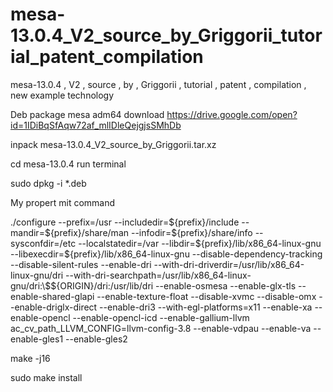 # mesa-13.0.4_V2_source_by_Griggorii_tutorial_patent_compilation
mesa-13.0.4 , V2 , source , by , Griggorii , tutorial , patent , compilation , new example technology

Deb package mesa adm64 download https://drive.google.com/open?id=1IDiBqSfAqw72af_mlIDleQejgjsSMhDb

inpack mesa-13.0.4_V2_source_by_Griggorii.tar.xz

cd mesa-13.0.4 run terminal 

sudo dpkg -i *.deb

My propert mit command

./configure --prefix=/usr --includedir=\${prefix}/include --mandir=\${prefix}/share/man --infodir=\${prefix}/share/info --sysconfdir=/etc --localstatedir=/var --libdir=\${prefix}/lib/x86_64-linux-gnu --libexecdir=\${prefix}/lib/x86_64-linux-gnu --disable-dependency-tracking --disable-silent-rules --enable-dri --with-dri-driverdir=/usr/lib/x86_64-linux-gnu/dri --with-dri-searchpath=/usr/lib/x86_64-linux-gnu/dri:\\\$\${ORIGIN}/dri:/usr/lib/dri --enable-osmesa --enable-glx-tls --enable-shared-glapi --enable-texture-float --disable-xvmc --disable-omx --enable-driglx-direct --enable-dri3 --with-egl-platforms=x11 --enable-xa --enable-opencl --enable-opencl-icd --enable-gallium-llvm ac_cv_path_LLVM_CONFIG=llvm-config-3.8 --enable-vdpau --enable-va --enable-gles1 --enable-gles2

make -j16

sudo make install
